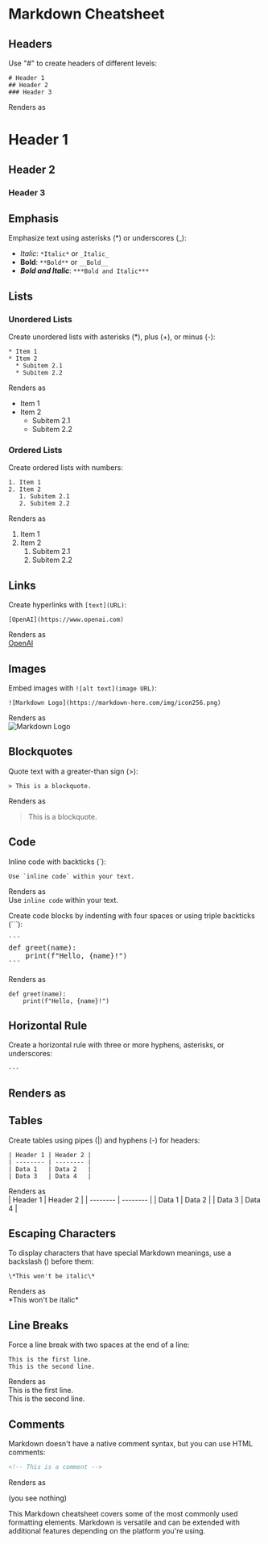 # Markdown Cheatsheet

## Headers

Use "#" to create headers of different levels:

```
# Header 1
## Header 2
### Header 3
```
Renders as  
# Header 1
## Header 2
### Header 3

## Emphasis

Emphasize text using asterisks (*) or underscores (_):

- *Italic*: `*Italic*` or `_Italic_`
- **Bold**: `**Bold**` or `__Bold__`
- ***Bold and Italic***: `***Bold and Italic***`

## Lists

### Unordered Lists

Create unordered lists with asterisks (*), plus (+), or minus (-):

```
* Item 1
* Item 2
  * Subitem 2.1
  * Subitem 2.2
```
Renders as  
* Item 1
* Item 2
  * Subitem 2.1
  * Subitem 2.2

### Ordered Lists

Create ordered lists with numbers:

```
1. Item 1
2. Item 2
   1. Subitem 2.1
   2. Subitem 2.2
```
Renders as  
1. Item 1
2. Item 2
   1. Subitem 2.1
   2. Subitem 2.2

## Links

Create hyperlinks with `[text](URL)`:

```
[OpenAI](https://www.openai.com)
```
Renders as  
[OpenAI](https://www.openai.com)

## Images

Embed images with `![alt text](image URL)`:

```
![Markdown Logo](https://markdown-here.com/img/icon256.png)
```
Renders as  
![Markdown Logo](https://markdown-here.com/img/icon256.png)

## Blockquotes

Quote text with a greater-than sign (>):

```
> This is a blockquote.
```
Renders as  
> This is a blockquote.

## Code

Inline code with backticks (`):

```
Use `inline code` within your text.
```
Renders as  
Use `inline code` within your text.

Create code blocks by indenting with four spaces or using triple backticks (```):
<pre>
``` 
def greet(name):
    print(f"Hello, {name}!")
``` 
</pre>
Renders as  
``` 
def greet(name):
    print(f"Hello, {name}!")
``` 

## Horizontal Rule

Create a horizontal rule with three or more hyphens, asterisks, or underscores:

```
---
```
Renders as  
---

## Tables

Create tables using pipes (|) and hyphens (-) for headers:

```
| Header 1 | Header 2 |
| -------- | -------- |
| Data 1   | Data 2   |
| Data 3   | Data 4   |
```
Renders as  
| Header 1 | Header 2 |
| -------- | -------- |
| Data 1   | Data 2   |
| Data 3   | Data 4   |

## Escaping Characters

To display characters that have special Markdown meanings, use a backslash (\) before them:

```
\*This won't be italic\*
```
Renders as  
\*This won't be italic\*

## Line Breaks

Force a line break with two spaces at the end of a line:

```
This is the first line.  
This is the second line.
```
Renders as  
This is the first line.  
This is the second line.

## Comments

Markdown doesn't have a native comment syntax, but you can use HTML comments:

```html
<!-- This is a comment -->
```
Renders as  
<!-- This is a comment -->
(you see nothing)

This Markdown cheatsheet covers some of the most commonly used formatting elements. Markdown is versatile and can be extended with additional features depending on the platform you're using.
